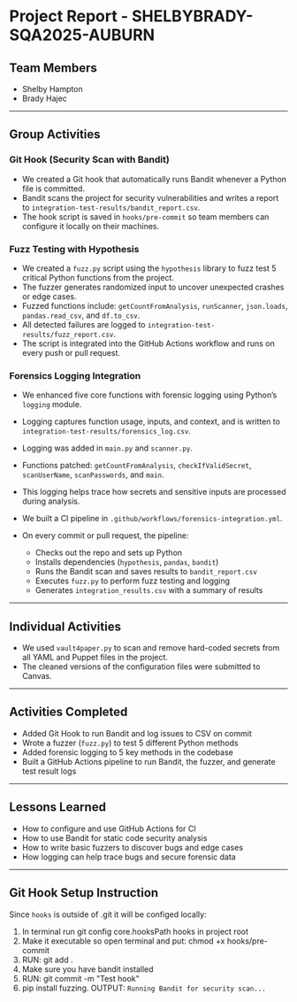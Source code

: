 # Project Report - SHELBYBRADY-SQA2025-AUBURN

## Team Members

- Shelby Hampton
- Brady Hajec

---

## Group Activities

### Git Hook (Security Scan with Bandit)

- We created a Git hook that automatically runs Bandit whenever a Python file is committed.
- Bandit scans the project for security vulnerabilities and writes a report to `integration-test-results/bandit_report.csv`.
- The hook script is saved in `hooks/pre-commit` so team members can configure it locally on their machines.

### Fuzz Testing with Hypothesis

- We created a `fuzz.py` script using the `hypothesis` library to fuzz test 5 critical Python functions from the project.
- The fuzzer generates randomized input to uncover unexpected crashes or edge cases.
- Fuzzed functions include: `getCountFromAnalysis`, `runScanner`, `json.loads`, `pandas.read_csv`, and `df.to_csv`.
- All detected failures are logged to `integration-test-results/fuzz_report.csv`.
- The script is integrated into the GitHub Actions workflow and runs on every push or pull request.

### Forensics Logging Integration

- We enhanced five core functions with forensic logging using Python’s `logging` module.
- Logging captures function usage, inputs, and context, and is written to `integration-test-results/forensics_log.csv`.
- Logging was added in `main.py` and `scanner.py`.
- Functions patched: `getCountFromAnalysis`, `checkIfValidSecret`, `scanUserName`, `scanPasswords`, and `main`.
- This logging helps trace how secrets and sensitive inputs are processed during analysis.

- We built a CI pipeline in `.github/workflows/forensics-integration.yml`.
- On every commit or pull request, the pipeline:
  - Checks out the repo and sets up Python
  - Installs dependencies (`hypothesis`, `pandas`, `bandit`)
  - Runs the Bandit scan and saves results to `bandit_report.csv`
  - Executes `fuzz.py` to perform fuzz testing and logging
  - Generates `integration_results.csv` with a summary of results

---

## Individual Activities

- We used `vault4paper.py` to scan and remove hard-coded secrets from all YAML and Puppet files in the project.
- The cleaned versions of the configuration files were submitted to Canvas.

---

## Activities Completed

- Added Git Hook to run Bandit and log issues to CSV on commit
- Wrote a fuzzer (`fuzz.py`) to test 5 different Python methods
- Added forensic logging to 5 key methods in the codebase
- Built a GitHub Actions pipeline to run Bandit, the fuzzer, and generate test result logs

---

## Lessons Learned

- How to configure and use GitHub Actions for CI
- How to use Bandit for static code security analysis
- How to write basic fuzzers to discover bugs and edge cases
- How logging can help trace bugs and secure forensic data

---

## Git Hook Setup Instruction

Since `hooks` is outside of .git it will be configed locally:

1. In terminal run git config core.hooksPath hooks in project root
2. Make it executable so open terminal and put:
   chmod +x hooks/pre-commit
3. RUN: git add .
4. Make sure you have bandit installed
5. RUN: git commit -m "Test hook"
6. pip install fuzzing. OUTPUT: `Running Bandit for security scan...`

